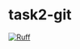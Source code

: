 # task2-git
[![Ruff](https://github.com/ilyas13z/task2-git/actions/workflows/ruff.yml/badge.svg)](https://github.com/ilyas13z/task2-git/actions/workflows/ruff.yml)